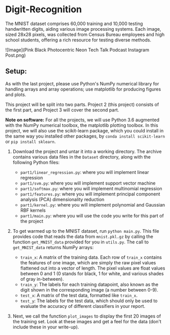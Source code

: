 # Digit-Recognition

The MNIST dataset comprises 60,000 training and 10,000 testing handwritten digits, aiding various image processing systems. Each image, sized 28x28 pixels, was collected from Census Bureau employees and high school students, offering a rich resource for testing diverse methods.

![Image](Pink Black Photocentric Neon Tech Talk Podcast Instagram Post.png)




## Setup:

As with the last project, please use Python's NumPy numerical library for handling arrays and array operations; use matplotlib for producing figures and plots.

This project will be split into two parts. Project 2 (this project) consists of the first part, and Project 3 will cover the second part.

**Note on software:** For all the projects, we will use Python 3.6 augmented with the NumPy numerical toolbox, the matplotlib plotting toolbox. In this project, we will also use the scikit-learn package, which you could install in the same way you installed other packages, by `conda install scikit-learn` or `pip install sklearn`.

1. Download the project and untar it into a working directory. The archive contains various data files in the `Dataset` directory, along with the following Python files:

   - `part1/linear_regression.py`: where you will implement linear regression
   - `part1/svm.py`: where you will implement support vector machine
   - `part1/softmax.py`: where you will implement multinomial regression
   - `part1/features.py`: where you will implement principal component analysis (PCA) dimensionality reduction
   - `part1/kernel.py`: where you will implement polynomial and Gaussian RBF kernels
   - `part1/main.py`: where you will use the code you write for this part of the project

2. To get warmed up to the MNIST dataset, run `python main.py`. This file provides code that reads the data from `mnist.pkl.gz` by calling the function `get_MNIST_data` provided for you in `utils.py`. The call to `get_MNIST_data` returns NumPy arrays:

   - `train_x`: A matrix of the training data. Each row of `train_x` contains the features of one image, which are simply the raw pixel values flattened out into a vector of 
      length. The pixel values are float values between 0 and 1 (0 stands for black, 1 for white, and various shades of gray in-between).
   - `train_y`: The labels for each training datapoint, also known as the digit shown in the corresponding image (a number between 0-9).
   - `test_x`: A matrix of the test data, formatted like `train_x`.
   - `test_y`: The labels for the test data, which should only be used to evaluate the accuracy of different classifiers in your report.

3. Next, we call the function `plot_images` to display the first 20 images of the training set. Look at these images and get a feel for the data (don't include these in your write-up).
